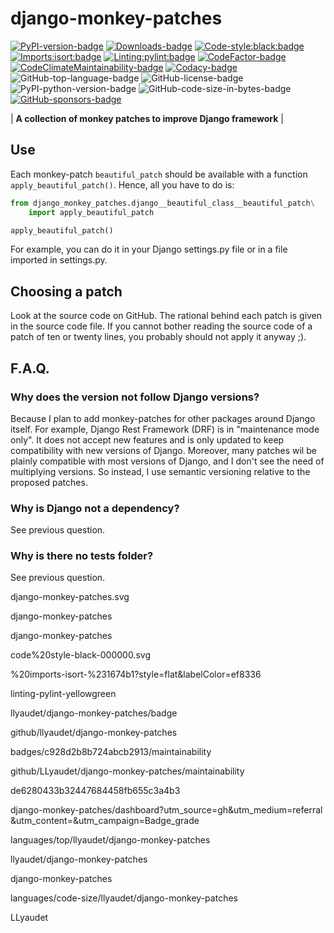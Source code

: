 # django-monkey-patches

[![PyPI-version-badge]][PyPI-package-page]
[![Downloads-badge]][PyPIStats-package-page]
[![Code-style:black:badge]][Black-GitHub.com]
[![Imports:isort:badge]][Isort-GitHub.io]
[![Linting:pylint:badge]][Pylint-GitHub.com]
[![CodeFactor-badge]][CodeFactor-package-page]
[![CodeClimateMaintainability-badge]][CodeClimateM13y-package-page]
[![Codacy-badge]][Codacy-package-page]
![GitHub-top-language-badge]
![GitHub-license-badge]
![PyPI-python-version-badge]
![GitHub-code-size-in-bytes-badge]
[![GitHub-sponsors-badge]][GitHub-sponsors-page]

| **A collection of monkey patches to improve Django framework** |


## Use

Each monkey-patch `beautiful_patch` should be available
with a function `apply_beautiful_patch()`.
Hence, all you have to do is:

```python
from django_monkey_patches.django__beautiful_class__beautiful_patch\
    import apply_beautiful_patch

apply_beautiful_patch()
```

For example, you can do it in your Django settings.py file
or in a file imported in settings.py.


## Choosing a patch

Look at the source code on GitHub.
The rational behind each patch is given in the source code file.
If you cannot bother reading the source code
of a patch of ten or twenty lines,
you probably should not apply it anyway ;).


## F.A.Q.

### Why does the version not follow Django versions?

Because I plan to add monkey-patches for other packages
around Django itself.
For example, Django Rest Framework (DRF)
is in "maintenance mode only".
It does not accept new features
and is only updated to keep compatibility
with new versions of Django.
Moreover,
many patches wil be plainly compatible with most versions of Django,
and I don't see the need of multiplying versions.
So instead,
I use semantic versioning relative to the proposed patches.

### Why is Django not a dependency?

See previous question.

### Why is there no tests folder?

See previous question.

[PyPI-version-badge]: https://img.shields.io/pypi/v/\
django-monkey-patches.svg

[PyPI-package-page]: https://pypi.org/project/django-monkey-patches/

[Downloads-badge]: https://img.shields.io/pypi/dm/\
django-monkey-patches

[PyPIStats-package-page]: https://pypistats.org/packages/\
django-monkey-patches

[Code-style:black:badge]: https://img.shields.io/badge/\
code%20style-black-000000.svg

[Black-GitHub.com]: https://github.com/psf/black

[Imports:isort:badge]: https://img.shields.io/badge/\
%20imports-isort-%231674b1?style=flat&labelColor=ef8336

[Isort-GitHub.io]: https://pycqa.github.io/isort/

[Linting:pylint:badge]: https://img.shields.io/badge/\
linting-pylint-yellowgreen

[Pylint-GitHub.com]: https://github.com/pylint-dev/pylint

[CodeFactor-badge]: https://www.codefactor.io/repository/github/\
llyaudet/django-monkey-patches/badge

[CodeFactor-package-page]: https://www.codefactor.io/repository/\
github/llyaudet/django-monkey-patches

[CodeClimateMaintainability-badge]: https://api.codeclimate.com/v1/\
badges/c928d2b8b724abcb2913/maintainability

[CodeClimateM13y-package-page]: https://codeclimate.com/\
github/LLyaudet/django-monkey-patches/maintainability

[Codacy-badge]: https://app.codacy.com/project/badge/Grade/\
de6280433b32447684458fb655c3a4b3

[Codacy-package-page]: https://app.codacy.com/gh/LLyaudet/\
django-monkey-patches/dashboard?utm_source=gh&utm_medium=referral\
&utm_content=&utm_campaign=Badge_grade

[GitHub-top-language-badge]: https://img.shields.io/github/\
languages/top/llyaudet/django-monkey-patches

[GitHub-license-badge]: https://img.shields.io/github/license/\
llyaudet/django-monkey-patches

[PyPI-python-version-badge]: https://img.shields.io/pypi/pyversions/\
django-monkey-patches

[GitHub-code-size-in-bytes-badge]: https://img.shields.io/github/\
languages/code-size/llyaudet/django-monkey-patches

[GitHub-sponsors-badge]: https://img.shields.io/github/sponsors/\
LLyaudet

[GitHub-sponsors-page]: https://github.com/sponsors/LLyaudet
